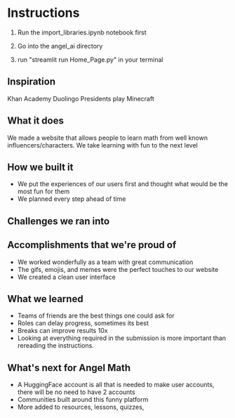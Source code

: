 # Instructions 
1. Run the import_libraries.ipynb notebook first 

2. Go into the angel_ai directory

3. run "streamlit run Home_Page.py" in your terminal


## Inspiration
Khan Academy
Duolingo
Presidents play Minecraft

## What it does
We made a website that allows people to learn math from well known influencers/characters.
We take learning with fun to the next level

## How we built it
* We put the experiences of our users first and thought what would be the most fun for them 
* We planned every step ahead of time 
## Challenges we ran into


## Accomplishments that we're proud of
* We worked wonderfully as a team with great communication
* The gifs, emojis, and memes were the perfect touches to our website
* We created a clean user interface 

## What we learned
* Teams of friends are the best things one could ask for 
* Roles can delay progress, sometimes its best 
* Breaks can improve results 10x
* Looking at everything required in the submission is more important than rereading the instructions.

## What's next for Angel Math
* A HuggingFace account is all that is needed to make user accounts, there will be no need to have 2 accounts
* Communities built around this funny platform 
* More added to resources, lessons, quizzes, 
